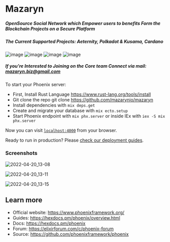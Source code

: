 # Mazaryn

##### OpenSource Social Network which Empower users to benefits Form the Blockchain Projects on a Secure Platform

##### The Current Supported Projects: Aeternity, Polkadot & Kusama, Cardano
 ![image](https://user-images.githubusercontent.com/59366270/186899335-8d643e93-6f69-4ae9-8079-ebe2670d474b.png)
 ![image](https://user-images.githubusercontent.com/59366270/186899239-0e5be8cf-ad6b-478a-b2c1-698fe7295bb2.png)
 ![image](https://user-images.githubusercontent.com/59366270/186899085-265ee32e-5b39-431a-b62e-3d490e572991.png)
 ![image](https://user-images.githubusercontent.com/59366270/186899448-66fef70f-efed-4be8-ac2e-ff20db893e7e.png)

##### If you're Interested to Joining on the Core team Connect via mail: mazaryn.biz@gmail.com

To start your Phoenix server:
  
  * First, Install Rust Language https://www.rust-lang.org/tools/install
  * Git clone the repo git clone https://github.com/mazarynio/mazaryn
  * Install dependencies with `mix deps.get`
  * Create and migrate your database with `mix ecto.setup`
  * Start Phoenix endpoint with `mix phx.server` or inside IEx with `iex -S mix phx.server`

Now you can visit [`localhost:4000`](http://localhost:4000) from your browser.

Ready to run in production? Please [check our deployment guides](https://hexdocs.pm/phoenix/deployment.html).


### Screenshots 

![2022-04-20_13-08](https://user-images.githubusercontent.com/59366270/166201589-1b2b932d-5c54-4297-83ac-259b85885e50.png)

![2022-04-20_13-11](https://user-images.githubusercontent.com/59366270/166201622-2d4b236c-4be9-4f2d-bd99-7f4c8104ec9c.png)

![2022-04-20_13-15](https://user-images.githubusercontent.com/59366270/166201651-1b441cad-cf5f-462c-8ce1-8ac3aa2fd43d.png)

## Learn more

  * Official website: https://www.phoenixframework.org/
  * Guides: https://hexdocs.pm/phoenix/overview.html
  * Docs: https://hexdocs.pm/phoenix
  * Forum: https://elixirforum.com/c/phoenix-forum
  * Source: https://github.com/phoenixframework/phoenix
